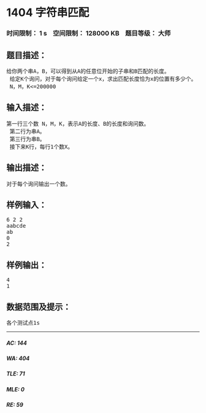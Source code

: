 # 1404 字符串匹配   
### 时间限制： 1 s&nbsp;&nbsp;&nbsp;&nbsp;空间限制： 128000 KB&nbsp;&nbsp;&nbsp;&nbsp;题目等级： 大师  
## 题目描述：  

<pre>
给你两个串A，B，可以得到从A的任意位开始的子串和B匹配的长度。  
 给定K个询问，对于每个询问给定一个x，求出匹配长度恰为x的位置有多少个。  
 N，M，K<=200000
</pre>
  
  
## 输入描述：  

<pre>
第一行三个数 N，M，K，表示A的长度、B的长度和询问数。  
 第二行为串A。  
 第三行为串B。  
 接下来K行，每行1个数X。
</pre>
  
  
## 输出描述：  

<pre>
对于每个询问输出一个数。
</pre>
  
  
## 样例输入：  

<pre>
6 2 2  
aabcde  
ab  
0  
2
</pre>
  
  
## 样例输出：  

<pre>
4  
1
</pre>
  
  
## 数据范围及提示：  

<pre>
各个测试点1s
</pre>
  
  
***  

##### AC: 144  
##### WA: 404  
##### TLE: 71  
##### MLE: 0  
##### RE: 59  
